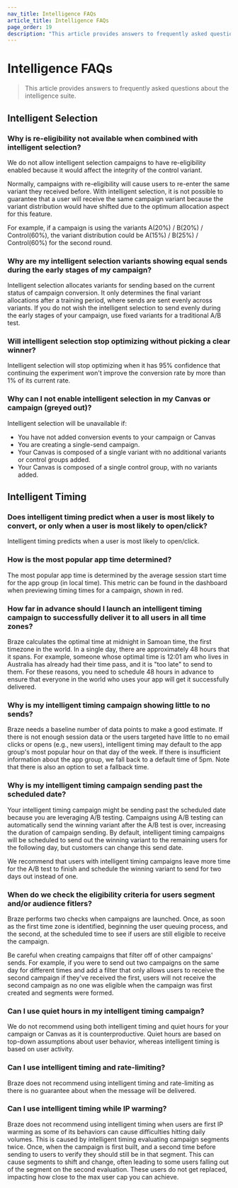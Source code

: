 ```yaml
---
nav_title: Intelligence FAQs
article_title: Intelligence FAQs
page_order: 19
description: "This article provides answers to frequently asked questions about intelligent channel, intelligent selection, and intelligent timing."
---
```


# Intelligence FAQs

> This article provides answers to frequently asked questions about the intelligence suite.

## Intelligent Selection

### Why is re-eligibility not available when combined with intelligent selection?

We do not allow intelligent selection campaigns to have re-eligibility enabled because it would affect the integrity of the control variant.

Normally, campaigns with re-eligibility will cause users to re-enter the same variant they received before. With intelligent selection, it is not possible to guarantee that a user will receive the same campaign variant because the variant distribution would have shifted due to the optimum allocation aspect for this feature. 

For example, if a campaign is using the variants A(20%) / B(20%) / Control(60%), the variant distribution could be A(15%) / B(25%) / Control(60%) for the second round.

### Why are my intelligent selection variants showing equal sends during the early stages of my campaign?

Intelligent selection allocates variants for sending based on the current status of campaign conversion. It only determines the final variant allocations after a training period, where sends are sent evenly across variants. If you do not wish the intelligent selection to send evenly during the early stages of your campaign, use fixed variants for a traditional A/B test. 

### Will intelligent selection stop optimizing without picking a clear winner? 

Intelligent selection will stop optimizing when it has 95% confidence that continuing the experiment won't improve the conversion rate by more than 1% of its current rate.

### Why can I not enable intelligent selection in my Canvas or campaign (greyed out)?

Intelligent selection will be unavailable if:
- You have not added conversion events to your campaign or Canvas
- You are creating a single-send campaign.
- Your Canvas is composed of a single variant with no additional variants or control groups added.
- Your Canvas is composed of a single control group, with no variants added.

## Intelligent Timing

### Does intelligent timing predict when a user is most likely to convert, or only when a user is most likely to open/click?

Intelligent timing predicts when a user is most likely to open/click. 

### How is the most popular app time determined?

The most popular app time is determined by the average session start time for the app group (in local time). This metric can be found in the dashboard when previewing timing times for a campaign, shown in red. 

### How far in advance should I launch an intelligent timing campaign to successfully deliver it to all users in all time zones?

Braze calculates the optimal time at midnight in Samoan time, the first timezone in the world. In a single day, there are approximately 48 hours that it spans. For example, someone whose optimal time is 12:01 am who lives in Australia has already had their time pass, and it is "too late" to send to them. For these reasons, you need to schedule 48 hours in advance to ensure that everyone in the world who uses your app will get it successfully delivered. 

### Why is my intelligent timing campaign showing little to no sends?

Braze needs a baseline number of data points to make a good estimate. If there is not enough session data or the users targeted have little to no email clicks or opens (e.g., new users), intelligent timing may default to the app group's most popular hour on that day of the week. If there is insufficient information about the app group, we fall back to a default time of 5pm. Note that there is also an option to set a fallback time. 

### Why is my intelligent timing campaign sending past the scheduled date? 

Your intelligent timing campaign might be sending past the scheduled date because you are leveraging A/B testing. Campaigns using A/B testing can automatically send the winning variant after the A/B test is over, increasing the duration of campaign sending. By default, intelligent timing campaigns will be scheduled to send out the winning variant to the remaining users for the following day, but customers can change this send date. 

We recommend that users with intelligent timing campaigns leave more time for the A/B test to finish and schedule the winning variant to send for two days out instead of one. 

### When do we check the eligibility criteria for users segment and/or audience fitlers?

Braze performs two checks when campaigns are launched. Once, as soon as the first time zone is identified, beginning the user queuing process, and the second, at the scheduled time to see if users are still eligible to receive the campaign. 

Be careful when creating campaigns that filter off of other campaigns' sends. For example, if you were to send out two campaigns on the same day for different times and add a filter that only allows users to receive the second campaign if they've received the first, users will not receive the second campaign as no one was eligible when the campaign was first created and segments were formed.

### Can I use quiet hours in my intelligent timing campaign?

We do not recommend using both intelligent timing and quiet hours for your campaign or Canvas as it is counterproductive. Quiet hours are based on top-down assumptions about user behavior, whereas intelligent timing is based on user activity.

### Can I use intelligent timing and rate-limiting?

Braze does not recommend using intelligent timing and rate-limiting as there is no guarantee about when the message will be delivered. 

### Can I use intelligent timing while IP warming?

Braze does not recommend using intelligent timing when users are first IP warming as some of its behaviors can cause difficulties hitting daily volumes. This is caused by intelligent timing evaluating campaign segments twice. Once, when the campaign is first built, and a second time before sending to users to verify they should still be in that segment. This can cause segments to shift and change, often leading to some users falling out of the segment on the second evaluation. These users do not get replaced, impacting how close to the max user cap you can achieve. 
